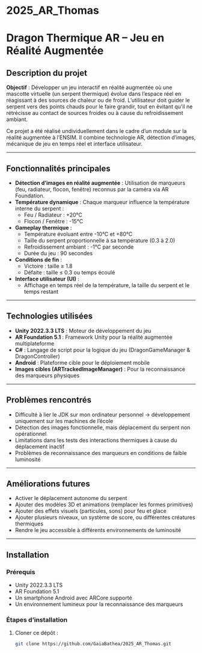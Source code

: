 # 2025_AR_Thomas

# Dragon Thermique AR – Jeu en Réalité Augmentée

## Description du projet

**Objectif** : Développer un jeu interactif en réalité augmentée où une mascotte virtuelle (un serpent thermique) évolue dans l’espace réel en réagissant à des sources de chaleur ou de froid. L’utilisateur doit guider le serpent vers des points chauds pour le faire grandir, tout en évitant qu’il ne rétrécisse au contact de sources froides ou à cause du refroidissement ambiant.

Ce projet a été réalisé undividuellement dans le cadre d’un module sur la réalité augmentée à l’ENSIM. Il combine technologie AR, détection d’images, mécanique de jeu en temps réel et interface utilisateur.

---

##  Fonctionnalités principales

- **Détection d’images en réalité augmentée** : Utilisation de marqueurs (feu, radiateur, flocon, fenêtre) reconnus par la caméra via AR Foundation.
- **Température dynamique** : Chaque marqueur influence la température interne du serpent :
  -  Feu / Radiateur : +20°C  
  - Flocon / Fenêtre : -15°C
- **Gameplay thermique** :
  - Température évoluant entre -10°C et +80°C
  - Taille du serpent proportionnelle à sa température (0.3 à 2.0)
  - Refroidissement ambiant : -1°C par seconde
  - Durée du jeu : 90 secondes
- **Conditions de fin** :
  -  Victoire : taille ≥ 1.8
  -  Défaite : taille ≤ 0.3 ou temps écoulé
- **Interface utilisateur (UI)** :
  - Affichage en temps réel de la température, la taille du serpent et le temps restant

---

##  Technologies utilisées

- **Unity 2022.3.3 LTS** : Moteur de développement du jeu
- **AR Foundation 5.1** : Framework Unity pour la réalité augmentée multiplateforme
- **C#** : Langage de script pour la logique du jeu (DragonGameManager & DragonController)
- **Android** : Plateforme cible pour le déploiement mobile
- **Images cibles (ARTrackedImageManager)** : Pour la reconnaissance des marqueurs physiques

---

##  Problèmes rencontrés

- Difficulté à lier le JDK sur mon ordinateur personnel → développement uniquement sur les machines de l’école
- Détection des images fonctionnelle, mais déplacement du serpent non opérationnel
- Limitations dans les tests des interactions thermiques à cause du déplacement inactif
- Problèmes de reconnaissance des marqueurs en conditions de faible luminosité

---

##  Améliorations futures

- Activer le déplacement autonome du serpent
- Ajouter des modèles 3D et animations (remplacer les formes primitives)
- Ajouter des effets visuels (particules, sons) pour feu et glace
- Ajouter plusieurs niveaux, un système de score, ou différentes créatures thermiques
- Rendre le jeu accessible à différents environnements de luminosité

---

##  Installation

### Prérequis
- Unity 2022.3.3 LTS
- AR Foundation 5.1
- Un smartphone Android avec ARCore supporté
- Un environnement lumineux pour la reconnaissance des marqueurs

### Étapes d’installation

1. Cloner ce dépôt :
   ```bash
   git clone https://github.com/GaiaBathea/2025_AR_Thomas.git
